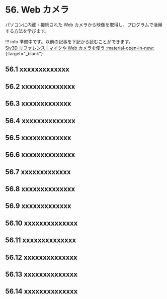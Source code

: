 # 56. Web カメラ
パソコンに内蔵・接続された Web カメラから映像を取得し、プログラムで活用する方法を学びます。

!!! info
    準備中です。以前の記事を下記から読むことができます。  
    [Siv3D リファレンス | マイクや Web カメラを使う :material-open-in-new:](https://zenn.dev/reputeless/books/siv3d-documentation/viewer/tutorial-microphone-webcam){:target="_blank"}


## 56.1 xxxxxxxxxxxxx


## 56.2 xxxxxxxxxxxxxx


## 56.3 xxxxxxxxxxxxx


## 56.4 xxxxxxxxxxxxxx


## 56.5 xxxxxxxxxxxxx


## 56.6 xxxxxxxxxxxxxx


## 56.7 xxxxxxxxxxxxx


## 56.8 xxxxxxxxxxxxxx


## 56.9 xxxxxxxxxxxxx


## 56.10 xxxxxxxxxxxxxx


## 56.11 xxxxxxxxxxxxxx


## 56.12 xxxxxxxxxxxxxx


## 56.13 xxxxxxxxxxxxxx


## 56.14 xxxxxxxxxxxxxx


